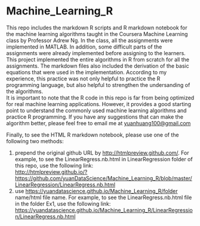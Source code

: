 # Machine_Learning_R
This repo includes the markdown R scripts and R markdown notebook for the machine learning algorithms taught in the Coursera Machine Learning class by Professor Adrew Ng. In the class, all the assignments were implemented in MATLAB. In addition, some difficult parts of the assignments were already implemented before assigning to the learners.           
This project implemented the entire algorithms in R from scratch for all the assignments. The markdown files also included the derivation of the basic equations that were used in the implementation. According to my experience, this practice was not only helpful to practice the R programming language, but also helpful to strengthen the undersanding of the algorithms.            
It is important to note that the R code in this repo is far from being optimized for real machine learning applications. However, it provides a good starting point to understand the commonly used machine learning algorithms and practice R programming. If you have any suggestions that can make the algorithm better, please feel free to email me at yuanhuang100@gmail.com          

Finally, to see the HTML R markdown notebook, please use one of the following two methods:         
1. prepend the original github URL by http://htmlpreview.github.com/. For example, to see the LinearRegress.nb.html in LinearRegression folder of this repo, use the following link:           
http://htmlpreview.github.io/?https://github.com/yuanDataScience/Machine_Learning_R/blob/master/LinearRegression/LinearRegress.nb.html          
2. use https://yuandatascience.github.io/Machine_Learning_R/folder name/html file name. For example, to see the LinearRegress.nb.html file in the folder Ex1, use the following link:          
https://yuandatascience.github.io/Machine_Learning_R/LinearRegression/LinearRegress.nb.html
